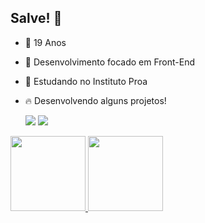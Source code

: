 ## Salve! 👋

- 🎂 19 Anos 
- 🌱 Desenvolvimento focado em Front-End
- 🚀 Estudando no Instituto Proa
- 🔥 Desenvolvendo alguns projetos! 

  <a href="https://www.instagram.com/matheus_pacco_/" target="_blank"><img src="https://img.shields.io/badge/-Instagram-%23E4405F?style=for-the-badge&logo=instagram&logoColor=white" target="_blank"></a>
  <a href="https://www.linkedin.com/in/matheus-pacco-1875a2214/" target="_blank"><img src="https://img.shields.io/badge/-LinkedIn-%230077B5?style=for-the-badge&logo=linkedin&logoColor=white" target="_blank"></a>
  
<a href="https://github.com/MatheusPacco">
<img height="120em" src="https://github-readme-stats.vercel.app/api?username=matheuspacco&show_icons=true&theme=midnight-purple&include_all_commits=true&count_private=true"/>
<img height="120em" src="https://github-readme-stats.vercel.app/api/top-langs/?username=matheuspacco&layout=compact&langs_count=7&theme=midnight-purple"/>

